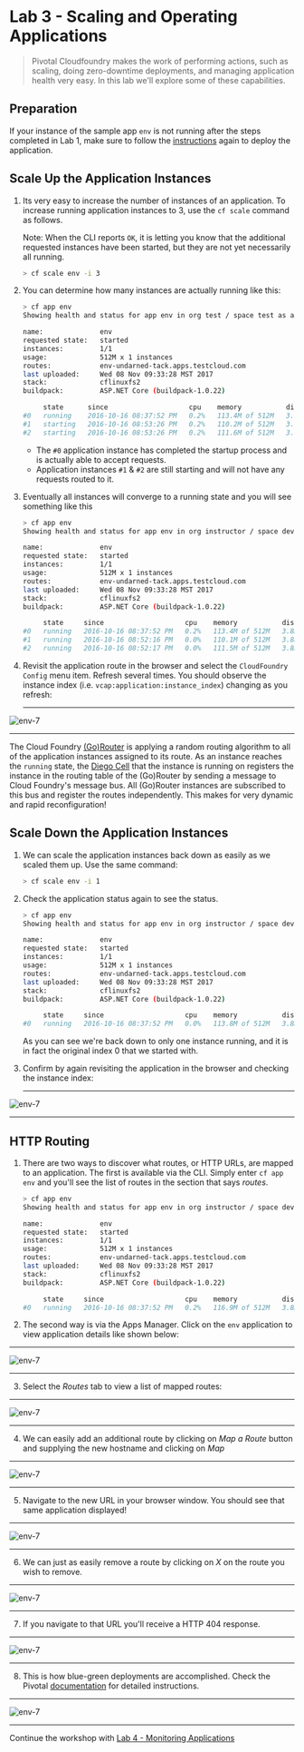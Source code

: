 # Lab 3 - Scaling and Operating Applications

>Pivotal Cloudfoundry makes the work of performing actions, such as scaling, doing zero-downtime deployments, and managing application health very easy.  In this lab we'll explore some of these capabilities.

## Preparation

If your instance of the sample app `env` is not running after the steps completed in Lab 1, make sure to follow the [instructions](../Lab01/README.md) again to deploy the application.

## Scale Up the Application Instances

1. Its very easy to increase the number of instances of an application. To increase running application instances to 3, use the `cf scale` command as follows.

   Note: When the CLI reports `OK`, it is letting you know that the additional requested instances have been started, but they are not yet necessarily all running.

   ```bash
   > cf scale env -i 3
   ```

1. You can determine how many instances are actually running like this:

   ```bash
   > cf app env
   Showing health and status for app env in org test / space test as admin...

   name:              env
   requested state:   started
   instances:         1/1
   usage:             512M x 1 instances
   routes:            env-undarned-tack.apps.testcloud.com
   last uploaded:     Wed 08 Nov 09:33:28 MST 2017
   stack:             cflinuxfs2
   buildpack:         ASP.NET Core (buildpack-1.0.22)

        state      since                    cpu    memory           disk         details
   #0   running    2016-10-16 08:37:52 PM   0.2%   113.4M of 512M   3.8M of 1G
   #1   starting   2016-10-16 08:53:26 PM   0.2%   110.2M of 512M   3.8M of 1G
   #2   starting   2016-10-16 08:53:26 PM   0.2%   111.6M of 512M   3.8M of 1G

   ```
   * The `#0` application instance has completed the startup process and is actually able to accept requests.
   * Application instances `#1` & `#2`  are still starting and will not have any requests routed to it.

1. Eventually all instances will converge to a running state and you will see something like this

   ```bash
   > cf app env
   Showing health and status for app env in org instructor / space development as admin...

   name:              env
   requested state:   started
   instances:         1/1
   usage:             512M x 1 instances
   routes:            env-undarned-tack.apps.testcloud.com
   last uploaded:     Wed 08 Nov 09:33:28 MST 2017
   stack:             cflinuxfs2
   buildpack:         ASP.NET Core (buildpack-1.0.22)

        state     since                    cpu    memory           disk         details
   #0   running   2016-10-16 08:37:52 PM   0.2%   113.4M of 512M   3.8M of 1G
   #1   running   2016-10-16 08:52:16 PM   0.0%   110.1M of 512M   3.8M of 1G
   #2   running   2016-10-16 08:52:17 PM   0.0%   111.5M of 512M   3.8M of 1G

   ```

1. Revisit the application route in the browser and select the `CloudFoundry Config` menu item. Refresh several times. You should observe the instance index (i.e. `vcap:application:instance_index`) changing as you refresh:

   ---

![env-7](../Common/images/lab-scale-up.png)

   ---

   The Cloud Foundry [(Go)Router](https://docs.pivotal.io/pivotalcf/1-7/concepts/architecture/router.html) is applying a random routing algorithm to all of the application instances assigned to its route. As an instance reaches the `running` state, the [Diego Cell](https://docs.pivotal.io/pivotalcf/1-8/concepts/diego/diego-architecture.html#architecture) that the instance is running on registers the instance in the routing table of the (Go)Router by sending a message to Cloud Foundry's message bus. All (Go)Router instances are subscribed to this bus and register the routes independently. This makes for very dynamic and rapid reconfiguration!

## Scale Down the Application Instances

1. We can scale the application instances back down as easily as we scaled them up. Use the same command:

   ```bash
   > cf scale env -i 1
   ```

1. Check the application status again to see the status.

   ```bash
   > cf app env
   Showing health and status for app env in org instructor / space development as admin...

   name:              env
   requested state:   started
   instances:         1/1
   usage:             512M x 1 instances
   routes:            env-undarned-tack.apps.testcloud.com
   last uploaded:     Wed 08 Nov 09:33:28 MST 2017
   stack:             cflinuxfs2
   buildpack:         ASP.NET Core (buildpack-1.0.22)

        state     since                    cpu    memory           disk         details
   #0   running   2016-10-16 08:37:52 PM   0.0%   113.8M of 512M   3.8M of 1G

   ```

   As you can see we're back down to only one instance running, and it is in fact the original index 0 that we started with.

1. Confirm by again revisiting the application in the browser and checking the instance index:

   ---

![env-7](../Common/images/lab-scale-down.png)

   ---

## HTTP Routing

1. There are two ways to discover what routes, or HTTP URLs, are mapped to an application. The first is available via the CLI. Simply enter `cf app env` and you'll see the list of routes in the section that says _routes_.

   ```bash
   > cf app env
   Showing health and status for app env in org instructor / space development as admin...

   name:              env
   requested state:   started
   instances:         1/1
   usage:             512M x 1 instances
   routes:            env-undarned-tack.apps.testcloud.com
   last uploaded:     Wed 08 Nov 09:33:28 MST 2017
   stack:             cflinuxfs2
   buildpack:         ASP.NET Core (buildpack-1.0.22)

        state     since                    cpu    memory           disk         details
   #0   running   2016-10-16 08:37:52 PM   0.2%   116.9M of 512M   3.8M of 1G

   ```

1. The second way is via the Apps Manager.  Click on the `env` application to view application details like shown below:

---

![env-7](../Common/images/lab-01-appsmanager-env.png)

---

3. Select the _Routes_ tab to view a list of mapped routes:

---

![env-7](../Common/images/lab-routes.png)

---

4. We can easily add an additional route by clicking on _Map a Route_ button and supplying the new hostname and clicking on _Map_

---

![env-7](../Common/images/lab-add-route.png)

---

5. Navigate to the new URL in your browser window.  You should see that same application displayed!

---

![env-7](../Common/images/lab-net.png)

---

6. We can just as easily remove a route by clicking on _X_ on the route you wish to remove.

---

![env-7](../Common/images/lab-unmap-route.png)

---

7. If you navigate to that URL you'll receive a HTTP 404 response.

---

![env-7](../Common/images/lab-no-route.png)

---

8. This is how blue-green deployments are accomplished. Check the Pivotal [documentation](https://docs.pivotal.io/pivotalcf/1-7/devguide/deploy-apps/blue-green.html) for detailed instructions.

---

![env-7](../Common/images/blue-green.png)

---
Continue the workshop with [Lab 4 - Monitoring Applications](../Lab04/README.md)
